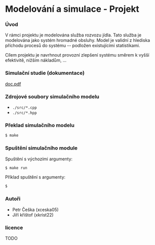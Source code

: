 # Modelování a simulace - Projekt
### Úvod
V rámci projektu je modelována služba rozvozu jídla. Tato služba je modelována jako systém hromadné obsluhy. Model je validní z hlediska příchodu procesů do systému -- podložen existujícími statistikami. 

Cílem projektu je navrhnout provozní zlepšení systému směrem k vyšší efektivitě, nižším nákladům, …


### Simulační studie (dokumentace)
[doc.pdf](./doc/doc.pdf)

### Zdrojové soubory simulačního modelu
- `./src/*.cpp`
- `./src/*.hpp`

### Překlad simulačního modelu
```bash
$ make
```

### Spuštění simulačního module
Spuštění s výchozími argumenty:
```bash
$ make run
```
Příklad spuštění s argumenty:
```bash
$
```

### Autoři
- Petr Češka (xceska05)
- Jiří křištof (xkrist22)

### licence
TODO